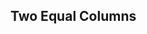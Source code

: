 <!-- <h2>Two Equal Columns</h2>

<div class="row-split">
  <div class="column-split" style="background-color:#aaa;">
    <h2>Column 1</h2>
    <p>Some text..</p>
  </div>
  <div class="column-split" style="background-color:#bbb;">
    <h2>Column 2</h2>
    <p>Some text..</p>
  </div>
  
   <div class="column-split" style="background-color:#aaa;">
    <h2>Column 1</h2>
    <p>Some text..</p>
  </div>
  <div class="column-split" style="background-color:#bbb;">
    <h2>Column 2</h2>
    <p>Some text..</p>
  </div>
</div>
 -->

## Two Equal Columns
